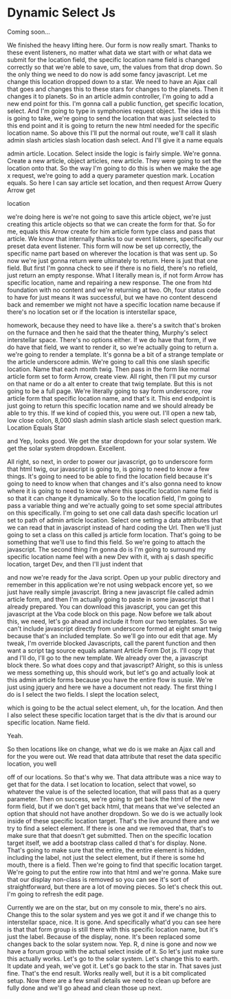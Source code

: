 # Dynamic Select Js

Coming soon...

We finished the heavy lifting here. Our form is now really smart. Thanks to these event listeners, no matter what data we start with or what data we submit for the location field, the specific location name field is changed correctly so that we're able to save, um, the values from that drop down. So the only thing we need to do now is add some fancy javascript. Let me change this location dropped down to a star. We need to have an Ajax call that goes and changes this to these stars for changes to the planets. Then it changes it to planets. So in an article admin controller, I'm going to add a new end point for this. I'm gonna call a public function, get specific location, select. And I'm going to type in symphonies request object. The idea is this is going to take, we're going to send the location that was just selected to this end point and it is going to return the new html needed for the specific location name. So above this I'll put the normal out route, we'll call it slash admin slash articles slash location dash select. And I'll give it a name equals

admin article. Location. Select inside the logic is fairly simple. We're gonna. Create a new article, object articles, new article. They were going to set the location onto that. So the way I'm going to do this is when we make the age x request, we're going to add a query parameter question mark. Location equals. So here I can say article set location, and then request Arrow Query Arrow get

location

we're doing here is we're not going to save this article object, we're just creating this article objects so that we can create the form for that. So for me, equals this Arrow create for him article form type class and pass that article. We know that internally thanks to our event listeners, specifically our preset data event listener. This form will now be set up correctly, the specific name part based on wherever the location is that was sent up. So now we're just gonna return were ultimately to return. Here is just that one field. But first I'm gonna check to see if there is no field, there's no refield, just return an empty response. What I literally mean is, if not form Arrow has specific location, name and repairing a new response. The one from htd foundation with no content and we're returning at two. Oh, four status code to have for just means it was successful, but we have no content descend back and remember we might not have a specific location name because if there's no location set or if the location is interstellar space,

homework, because they need to have like a. there's a switch that's broken on the furnace and then he said that the theater thing, Murphy's select interstellar space. There's no options either. If we do have that form, if we do have that field, we want to render it, so we're actually going to return a. we're going to render a template. It's gonna be a bit of a strange template or the article underscore admin. We're going to call this one slash specific location. Name that each month twig. Then pass in the form like normal article form set to form Arrow, create view. All right, then I'll put my cursor on that name or do a alt enter to create that twig template. But this is not going to be a full page. We're literally going to say form underscore, row article form that specific location name, and that's it. This end endpoint is just going to return this specific location name and we should already be able to try this. If we kind of copied this, you were out. I'll open a new tab, low close colon, 8,000 slash admin slash article slash select question mark. Location Equals Star

and Yep, looks good. We get the star dropdown for your solar system. We get the solar system dropdown. Excellent.

All right, so next, in order to power our javascript, go to underscore form that html twig, our javascript is going to, is going to need to know a few things. It's going to need to be able to find the location field because it's going to need to know when that changes and it's also gonna need to know where it is going to need to know where this specific location name field is so that it can change it dynamically. So to the location field, I'm going to pass a variable thing and we're actually going to set some special attributes on this specifically. I'm going to set one call data dash specific location url set to path of admin article location. Select one setting a data attributes that we can read that in javascript instead of hard coding the Url. Then we'll just going to set a class on this called js article form location. That's going to be something that we'll use to find this field. So we're going to attach the javascript. The second thing I'm gonna do is I'm going to surround my specific location name feel with a new Dev with it, with aj s dash specific location, target Dev, and then I'll just indent that

and now we're ready for the Java script. Open up your public directory and remember in this application we're not using webpack encore yet, so we just have really simple javascript. Bring a new javascript file called admin article form, and then I'm actually going to paste in some javascript that I already prepared. You can download this javascript, you can get this javascript at the Vba code block on this page. Now before we talk about this, we need, let's go ahead and include it from our two templates. So we can't include javascript directly from underscore formed at eight smart twig because that's an included template. So we'll go into our edit that age. My tweak, I'm override blocked Javascripts, call the parent function and then want a script tag source equals adamant Article Form Dot js. I'll copy that and I'll do, I'll go to the new template. We already over the, a javascript block there. So what does copy and that javascript? Alright, so this is unless we mess something up, this should work, but let's go and actually look at this admin article forms because you have the entire flow is susie. We're just using jquery and here we have a document not ready. The first thing I do is I select the two fields. I slept the location select,

which is going to be the actual select element, uh, for the location. And then I also select these specific location target that is the div that is around our specific location. Name field.

Yeah.

So then locations like on change, what we do is we make an Ajax call and for the you were out. We read that data attribute that reset the data specific location, you well

off of our locations. So that's why we. That data attribute was a nice way to get that for the data. I set location to location, select that vowel, so whatever the value is of the selected location, that will pass that as a query parameter. Then on success, we're going to get back the html of the new form field, but if we don't get back html, that means that we've selected an option that should not have another dropdown. So we do is we actually look inside of these specific location target. That's the live around there and we try to find a select element. If there is one and we removed that, that's to make sure that that doesn't get submitted. Then on the specific location target itself, we add a bootstrap class called d that's for display. None. That's going to make sure that the entire, the entire element is hidden, including the label, not just the select element, but if there is some hd mouth, there is a field. Then we're going to find that specific location target. We're going to put the entire row into that html and we're gonna. Make sure that our display non-class is removed so you can see it's sort of straightforward, but there are a lot of moving pieces. So let's check this out. I'm going to refresh the edit page.

Currently we are on the star, but on my console to mix, there's no airs. Change this to the solar system and yes we got it and if we change this to interstellar space, nice. It is gone. And specifically what'd you can see here is that that form group is still there with this specific location name, but it's just the label. Because of the display, none. It's been replaced some changes back to the solar system now. Yep. R, d nine is gone and now we have a forum group with the actual select inside of it. So let's just make sure this actually works. Let's go to the solar system. Let's change this to earth. It update and yeah, we've got it. Let's go back to the star in. That saves just fine. That's the end result. Works really well, but it is a bit complicated setup. Now there are a few small details we need to clean up before are fully done and we'll go ahead and clean those up next.